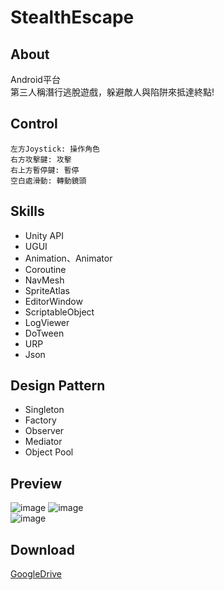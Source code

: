 # StealthEscape
## About
Android平台  
第三人稱潛行逃脫遊戲，躲避敵人與陷阱來抵達終點!

## Control    
```  
左方Joystick: 操作角色
右方攻擊鍵: 攻擊
右上方暫停鍵: 暫停
空白處滑動: 轉動鏡頭
```  

## Skills  
- Unity API
- UGUI
- Animation、Animator
- Coroutine
- NavMesh
- SpriteAtlas
- EditorWindow
- ScriptableObject
- LogViewer
- DoTween
- URP
- Json

## Design Pattern
- Singleton
- Factory
- Observer
- Mediator
- Object Pool

## Preview
![image](https://user-images.githubusercontent.com/59763965/207563453-26ceeabc-c5a4-4805-975a-9a2c1fd8ce86.png)
![image](https://user-images.githubusercontent.com/59763965/207559239-0a505f4d-3922-44b4-a541-a207ad47a275.png)  
![image](https://user-images.githubusercontent.com/59763965/207558577-6ae2a755-937c-4e15-ab0d-5f890fc4171d.png)

## Download  
[GoogleDrive](https://drive.google.com/file/d/17LtEgsJktxPiQ7x9dhvZbTYkN3it9erQ/view?usp=sharing)
